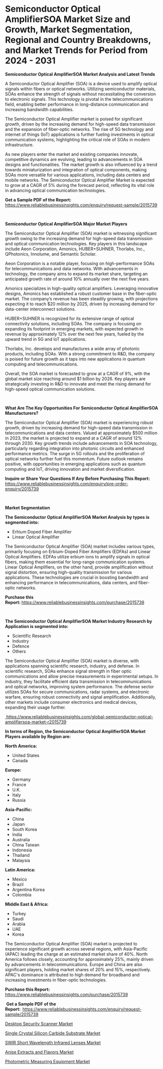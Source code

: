 <p><h1>Semiconductor Optical AmplifierSOA Market Size and Growth, Market Segmentation, Regional and Country Breakdowns, and Market Trends for Period from 2024 -  2031</h1></p><p><strong>Semiconductor Optical AmplifierSOA Market Analysis and Latest Trends</strong></p>
<p><p>A Semiconductor Optical Amplifier (SOA) is a device used to amplify optical signals within fibers or optical networks. Utilizing semiconductor materials, SOAs enhance the strength of signals without necessitating the conversion to electronic signals. This technology is pivotal in the telecommunications field, enabling better performance in long-distance communication and increasing bandwidth capabilities.</p><p>The Semiconductor Optical Amplifier market is poised for significant growth, driven by the increasing demand for high-speed data transmission and the expansion of fiber-optic networks. The rise of 5G technology and internet of things (IoT) applications is further fueling investments in optical communication systems, highlighting the critical role of SOAs in modern infrastructure. </p><p>As new players enter the market and existing companies innovate, competitive dynamics are evolving, leading to advancements in SOA designs and functionalities. The market growth is also influenced by a trend towards miniaturization and integration of optical components, making SOAs more versatile for various applications, including data centers and mobile networks. The Semiconductor Optical Amplifier Market is expected to grow at a CAGR of 5% during the forecast period, reflecting its vital role in advancing optical communication technologies.</p></p>
<p><strong>Get a Sample PDF of the Report:&nbsp;</strong> <a href="https://www.reliablebusinessinsights.com/enquiry/request-sample/2015739?utm_campaign=48&utm_medium=2&utm_source=Github&utm_content=ia&utm_term=27102024&utm_id=semiconductor-optical-amplifiersoa">https://www.reliablebusinessinsights.com/enquiry/request-sample/2015739</a></p>
<p>&nbsp;</p>
<p><strong>Semiconductor Optical AmplifierSOA Major Market Players</strong></p>
<p><p>The Semiconductor Optical Amplifier (SOA) market is witnessing significant growth owing to the increasing demand for high-speed data transmission and optical communication technologies. Key players in this landscape include Aeon Corporation, Amonics, HUBER+SUHNER, Thorlabs, Inc., QPhotonics, Innolume, and Semantic Scholar. </p><p>Aeon Corporation is a notable player, focusing on high-performance SOAs for telecommunications and data networks. With advancements in technology, the company aims to expand its market share, targeting an anticipated growth rate of around 10% annually over the next five years.</p><p>Amonics specializes in high-quality optical amplifiers. Leveraging innovative designs, Amonics has established a robust customer base in the fiber-optic market. The company’s revenue has been steadily growing, with projections expecting it to reach $20 million by 2025, driven by increasing demand for data-center interconnect solutions.</p><p>HUBER+SUHNER is recognized for its extensive range of optical connectivity solutions, including SOAs. The company is focusing on expanding its footprint in emerging markets, with expected growth in revenue by approximately 12% over the next few years, fueled by the upward trend in 5G and IoT applications.</p><p>Thorlabs, Inc. develops and manufactures a wide array of photonic products, including SOAs. With a strong commitment to R&D, the company is poised for future growth as it taps into new applications in quantum computing and telecommunications.</p><p>Overall, the SOA market is forecasted to grow at a CAGR of 9%, with the global market size reaching around $1 billion by 2026. Key players are strategically investing in R&D to innovate and meet the rising demand for high-speed optical communication solutions.</p></p>
<p>&nbsp;</p>
<p><strong>What Are The Key Opportunities For Semiconductor Optical AmplifierSOA Manufacturers?</strong></p>
<p><p>The Semiconductor Optical Amplifier (SOA) market is experiencing robust growth, driven by increasing demand for high-speed data transmission in telecommunications and data centers. Valued at approximately $500 million in 2023, the market is projected to expand at a CAGR of around 12% through 2030. Key growth trends include advancements in SOA technology, particularly regarding integration into photonic circuits and enhanced performance metrics. The surge in 5G rollouts and the proliferation of optical networks further fuel this momentum. Future outlook remains positive, with opportunities in emerging applications such as quantum computing and IoT, driving innovation and market diversification.</p></p>
<p><strong>Inquire or Share Your Questions If Any Before Purchasing This Report:</strong> <a href="https://www.reliablebusinessinsights.com/enquiry/pre-order-enquiry/2015739?utm_campaign=48&utm_medium=2&utm_source=Github&utm_content=ia&utm_term=27102024&utm_id=semiconductor-optical-amplifiersoa">https://www.reliablebusinessinsights.com/enquiry/pre-order-enquiry/2015739</a></p>
<p>&nbsp;</p>
<p><strong>Market Segmentation</strong></p>
<p><strong>The Semiconductor Optical AmplifierSOA Market Analysis by types is segmented into:</strong></p>
<p><ul><li>Erhium Doped Fiber Amplifier</li><li>Linear Optical Amplifier</li></ul></p>
<p><p>The Semiconductor Optical Amplifier (SOA) market includes various types, primarily focusing on Erbium-Doped Fiber Amplifiers (EDFAs) and Linear Optical Amplifiers. EDFAs utilize erbium ions to amplify signals in optical fibers, making them essential for long-range communication systems. Linear Optical Amplifiers, on the other hand, provide amplification without signal distortion, ensuring high-quality transmission for various applications. These technologies are crucial in boosting bandwidth and enhancing performance in telecommunications, data centers, and fiber-optic networks.</p></p>
<p><strong>Purchase this Report:&nbsp;</strong><a href="https://www.reliablebusinessinsights.com/purchase/2015739?utm_campaign=48&utm_medium=2&utm_source=Github&utm_content=ia&utm_term=27102024&utm_id=semiconductor-optical-amplifiersoa">https://www.reliablebusinessinsights.com/purchase/2015739</a></p>
<p>&nbsp;</p>
<p><strong>The Semiconductor Optical AmplifierSOA Market Industry Research by Application is segmented into:</strong></p>
<p><ul><li>Scientific Research</li><li>Industry</li><li>Defence</li><li>Others</li></ul></p>
<p><p>The Semiconductor Optical Amplifier (SOA) market is diverse, with applications spanning scientific research, industry, and defense. In scientific research, SOAs enhance signal strength in fiber optic communications and allow precise measurements in experimental setups. In industry, they facilitate efficient data transmission in telecommunications and optical networks, improving system performance. The defense sector utilizes SOAs for secure communications, radar systems, and electronic warfare, ensuring robust connectivity and signal amplification. Additionally, other markets include consumer electronics and medical devices, expanding their usage further.</p></p>
<p><a href="https://www.reliablebusinessinsights.com/global-semiconductor-optical-amplifiersoa-market-r2015739?utm_campaign=48&utm_medium=2&utm_source=Github&utm_content=ia&utm_term=27102024&utm_id=semiconductor-optical-amplifiersoa">&nbsp;https://www.reliablebusinessinsights.com/global-semiconductor-optical-amplifiersoa-market-r2015739</a></p>
<p><strong>In terms of Region, the Semiconductor Optical AmplifierSOA Market Players available by Region are:</strong></p>
<p>
    <p> <strong> North America: </strong>
        <ul>
            <li>United States</li>
            <li>Canada</li>
        </ul>
        </p> 
    <p> <strong> Europe: </strong>
        <ul>
            <li>Germany</li>
            <li>France</li>
            <li>U.K.</li>
            <li>Italy</li>
            <li>Russia</li>
        </ul>
        </p> 
    <p> <strong> Asia-Pacific: </strong>
        <ul>
            <li>China</li>
            <li>Japan</li>
            <li>South Korea</li>
            <li>India</li>
            <li>Australia</li>
            <li>China Taiwan</li>
            <li>Indonesia</li>
            <li>Thailand</li>
            <li>Malaysia</li>
        </ul>
        </p> 
    <p> <strong> Latin America: </strong>
        <ul>
            <li>Mexico</li>
            <li>Brazil</li>
            <li>Argentina Korea</li>
            <li>Colombia</li>
        </ul>
        </p> 
    <p> <strong> Middle East & Africa: </strong>
        <ul>
            <li>Turkey</li>
            <li>Saudi</li>
            <li>Arabia</li>
            <li>UAE</li>
            <li>Korea</li>
        </ul>
    </p>
    </p>
<p><p>The Semiconductor Optical Amplifier (SOA) market is projected to experience significant growth across several regions, with Asia-Pacific (APAC) leading the charge at an estimated market share of 40%. North America follows closely, accounting for approximately 25%, mainly driven by advancements in telecommunications. Europe and China are also significant players, holding market shares of 20% and 15%, respectively. APAC's dominance is attributed to high demand for broadband and increasing investments in fiber-optic technologies.</p></p>
<p><strong>Purchase this Report: </strong><a href="https://www.reliablebusinessinsights.com/purchase/2015739?utm_campaign=48&utm_medium=2&utm_source=Github&utm_content=ia&utm_term=27102024&utm_id=semiconductor-optical-amplifiersoa">https://www.reliablebusinessinsights.com/purchase/2015739</a></p>
<p>&nbsp;<strong>Get a Sample PDF of the Report:&nbsp;&nbsp;</strong><a href="https://www.reliablebusinessinsights.com/enquiry/request-sample/2015739?utm_campaign=48&utm_medium=2&utm_source=Github&utm_content=ia&utm_term=27102024&utm_id=semiconductor-optical-amplifiersoa">https://www.reliablebusinessinsights.com/enquiry/request-sample/2015739</a></p>
<p><strong></strong></p>
<p><p><a href="https://issuu.com/reportprime-2/docs/desktop-security-scanner-market-siz_ee82081c03de91?utm_campaign=48&utm_medium=2&utm_source=Github&utm_content=ia&utm_term=27102024&utm_id=semiconductor-optical-amplifiersoa">Desktop Security Scanner Market</a></p><p><a href="https://github.com/DorinaOsmani364/Market-Research-Report-List-1/blob/main/single-crystal-silicon-carbide-substrate-market.md?utm_campaign=48&utm_medium=2&utm_source=Github&utm_content=ia&utm_term=27102024&utm_id=semiconductor-optical-amplifiersoa">Single Crystal Silicon Carbide Substrate Market</a></p><p><a href="https://github.com/azucena6lzcou/Market-Research-Report-List-1/blob/main/swir-short-wavelength-infrared-lenses-market.md?utm_campaign=48&utm_medium=2&utm_source=Github&utm_content=ia&utm_term=27102024&utm_id=semiconductor-optical-amplifiersoa">SWIR Short Wavelength Infrared Lenses Market</a></p><p><a href="https://www.linkedin.com/pulse/global-anise-extracts-flavors-market-opportunities-challenges2024-rqesf?utm_campaign=48&utm_medium=2&utm_source=Github&utm_content=ia&utm_term=27102024&utm_id=semiconductor-optical-amplifiersoa">Anise Extracts and Flavors Market</a></p><p><a href="https://issuu.com/reportprime-2/docs/photometric-measuring-equipment-mar_2fa6af84b4b28c?utm_campaign=48&utm_medium=2&utm_source=Github&utm_content=ia&utm_term=27102024&utm_id=semiconductor-optical-amplifiersoa">Photometric Measuring Equipment Market</a></p></p>